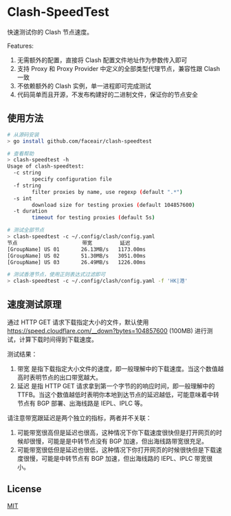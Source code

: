 # Clash-SpeedTest

快速测试你的 Clash 节点速度。

Features:
1. 无需额外的配置，直接将 Clash 配置文件地址作为参数传入即可
2. 支持 Proxy 和 Proxy Provider 中定义的全部类型代理节点，兼容性跟 Clash 一致
3. 不依赖额外的 Clash 实例，单一进程即可完成测试
4. 代码简单而且开源，不发布构建好的二进制文件，保证你的节点安全

## 使用方法

```bash
# 从源码安装
> go install github.com/faceair/clash-speedtest

# 查看帮助
> clash-speedtest -h
Usage of clash-speedtest:
  -c string
        specify configuration file
  -f string
        filter proxies by name, use regexp (default ".*")
  -s int
        download size for testing proxies (default 104857600)
  -t duration
        timeout for testing proxies (default 5s)

# 测试全部节点
> clash-speedtest -c ~/.config/clash/config.yaml
节点                     带宽         延迟
[GroupName] US 01      	26.13MB/s 	1173.00ms
[GroupName] US 02     	51.30MB/s 	3051.00ms
[GroupName] US 03      	26.49MB/s 	1226.00ms

# 测试香港节点，使用正则表达式过滤即可
> clash-speedtest -c ~/.config/clash/config.yaml -f 'HK|港'
```

## 速度测试原理

通过 HTTP GET 请求下载指定大小的文件，默认使用 https://speed.cloudflare.com/__down?bytes=104857600 (100MB) 进行测试，计算下载时间得到下载速度。

测试结果：
1. 带宽 是指下载指定大小文件的速度，即一般理解中的下载速度。当这个数值越高时表明节点的出口带宽越大。
2. 延迟 是指 HTTP GET 请求拿到第一个字节的的响应时间，即一般理解中的 TTFB。当这个数值越低时表明你本地到达节点的延迟越低，可能意味着中转节点有 BGP 部署、出海线路是 IEPL、IPLC 等。

请注意带宽跟延迟是两个独立的指标，两者并不关联：
1. 可能带宽很高但是延迟也很高，这种情况下你下载速度很快但是打开网页的时候却很慢，可能是是中转节点没有 BGP 加速，但出海线路带宽很充足。
2. 可能带宽很低但是延迟也很低，这种情况下你打开网页的时候很快但是下载速度很慢，可能是中转节点有 BGP 加速，但出海线路的 IEPL、IPLC 带宽很小。

## License

[MIT](LICENSE)
